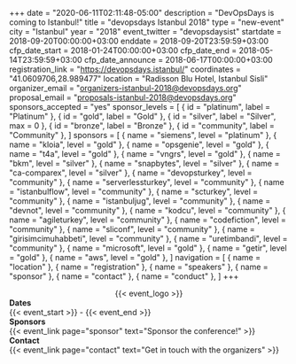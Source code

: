 +++
date = "2020-06-11T02:11:48-05:00"
description = "DevOpsDays is coming to Istanbul!"
title = "devopsdays Istanbul 2018"
type = "new-event"
city = "Istanbul"
year = "2018"
event_twitter = "devopsdaysist"
startdate = 2018-09-20T00:00:00+03:00
enddate = 2018-09-20T23:59:59+03:00
cfp_date_start = 2018-01-24T00:00:00+03:00
cfp_date_end = 2018-05-14T23:59:59+03:00
cfp_date_announce = 2018-06-17T00:00:00+03:00
registration_link = "https://devopsdays.istanbul/"
coordinates = "41.0609706,28.989477"
location = "Radisson Blu Hotel, Istanbul Sisli"
organizer_email = "organizers-istanbul-2018@devopsdays.org"
proposal_email = "proposals-istanbul-2018@devopsdays.org"
sponsors_accepted = "yes"
sponsor_levels = [
    { id = "platinum", label = "Platinum" },
    { id = "gold", label = "Gold" },
    { id = "silver", label = "Silver", max = 0 },
    { id = "bronze", label = "Bronze" },
    { id = "community", label = "Community" },
]
sponsors = [
    { name = "siemens", level = "platinum" },
    { name = "kloia", level = "gold" },
    { name = "opsgenie", level = "gold" },
    { name = "t4a", level = "gold" },
    { name = "vngrs", level = "gold" },
    { name = "bkm", level = "silver" },
    { name = "snapbytes", level = "silver" },
    { name = "ca-comparex", level = "silver" },
    { name = "devopsturkey", level = "community" },
    { name = "serverlessturkey", level = "community" },
    { name = "istanbulflow", level = "community" },
    { name = "scturkey", level = "community" },
    { name = "istanbuljug", level = "community" },
    { name = "devnot", level = "community" },
    { name = "kodcu", level = "community" },
    { name = "agileturkey", level = "community" },
    { name = "codefiction", level = "community" },
    { name = "sliconf", level = "community" },
    { name = "girisimcimuhabbeti", level = "community" },
    { name = "uretimbandi", level = "community" },
    { name = "microsoft", level = "gold" },
    { name = "getir", level = "gold" },
    { name = "aws", level = "gold" },
]
navigation = [
    { name = "location" },
    { name = "registration" },
    { name = "speakers" },
    { name = "sponsor" },
    { name = "contact" },
    { name = "conduct" },
]
+++
<div style="text-align:center;">
  {{< event_logo >}}
</div>

<div class = "row">
  <div class = "col-md-2">
    <strong>Dates</strong>
  </div>
  <div class = "col-md-8">
    {{< event_start >}} - {{< event_end >}}
  </div>
</div>

<!-- <div class = "row">
  <div class = "col-md-2">
    <strong>Location</strong>
  </div>
  <div class = "col-md-8">
    {{< event_location >}}
  </div>
</div> -->

<!-- <div class = "row">
  <div class = "col-md-2">
    <strong>Register</strong>
  </div>
  <div class = "col-md-8">
    {{< event_link page="registration" text="Register to attend the conference!" >}}
  </div>
</div> -->

<!-- <div class = "row">
  <div class = "col-md-2">
    <strong>Propose</strong>
  </div>
  <div class = "col-md-8">
    {{< event_link page="propose" text="Propose a talk!" >}}
  </div>
</div> -->

<!-- <div class = "row">
  <div class = "col-md-2">
    <strong>Program</strong>
  </div>
  <div class = "col-md-8">
    View the {{< event_link page="program" text="program." >}}
  </div>
</div> -->

<!-- <div class = "row">
  <div class = "col-md-2">
    <strong>Speakers</strong>
  </div>
  <div class = "col-md-8">
    Check out the {{< event_link page="speakers" text="speakers!" >}}
  </div>
</div> -->

<div class = "row">
  <div class = "col-md-2">
    <strong>Sponsors</strong>
  </div>
  <div class = "col-md-8">
    {{< event_link page="sponsor" text="Sponsor the conference!" >}}
  </div>
</div>

<div class = "row">
  <div class = "col-md-2">
    <strong>Contact</strong>
  </div>
  <div class = "col-md-8">
    {{< event_link page="contact" text="Get in touch with the organizers" >}}
  </div>
</div>

<!-- Uncomment if you added your city twitter name -->
<!--
{{< event_twitter >}}
-->
